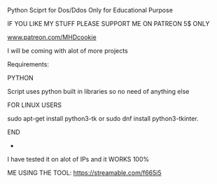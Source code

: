 Python Sciprt for Dos/Ddos 
Only for Educational Purpose 



IF YOU LIKE MY STUFF PLEASE SUPPORT ME ON PATREON 5$ ONLY

www.patreon.com/MHDcookie




I will be coming with alot of more projects


Requirements:


PYTHON



Script uses python built in libraries so no need of anything else


FOR LINUX USERS


sudo apt-get install python3-tk or sudo dnf install python3-tkinter.


END

+
I have tested it on alot of IPs and it WORKS 100%


ME USING THE TOOL:
https://streamable.com/f665i5
